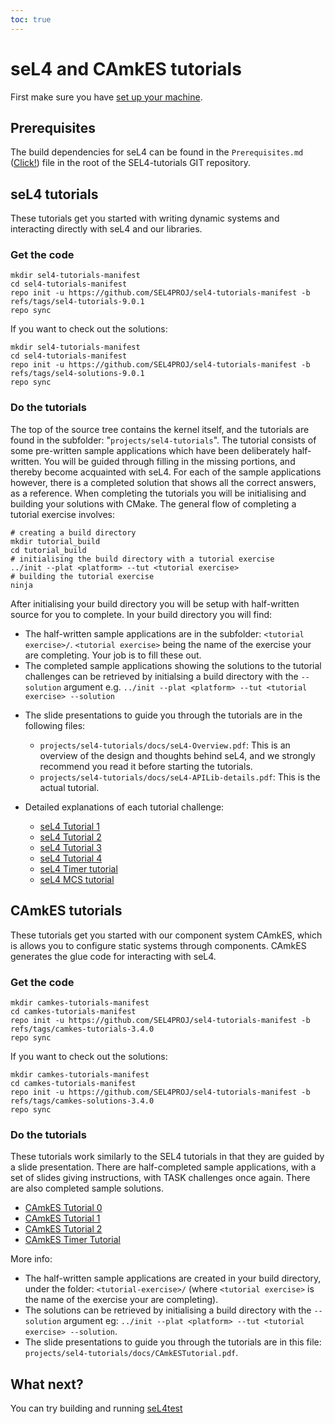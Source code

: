 ```yaml
---
toc: true
---
```

# seL4 and CAmkES tutorials


First make sure you have
[set up your machine](/GettingStarted#setting-up-your-machine).

## Prerequisites


The build dependencies for seL4 can be found in the
`Prerequisites.md`
([Click!](https://github.com/SEL4PROJ/sel4-tutorials/blob/master/Prerequisites.md))
file in the root of the SEL4-tutorials GIT repository.

## seL4 tutorials


These tutorials get you started with writing dynamic systems and
interacting directly with seL4 and our libraries.

### Get the code
```
mkdir sel4-tutorials-manifest
cd sel4-tutorials-manifest
repo init -u https://github.com/SEL4PROJ/sel4-tutorials-manifest -b refs/tags/sel4-tutorials-9.0.1
repo sync
```

If you want to check out the solutions:

```
mkdir sel4-tutorials-manifest
cd sel4-tutorials-manifest
repo init -u https://github.com/SEL4PROJ/sel4-tutorials-manifest -b refs/tags/sel4-solutions-9.0.1
repo sync
```

### Do the tutorials


The top of the source tree contains the kernel itself, and the tutorials are found in the subfolder: "`projects/sel4-tutorials`". The tutorial consists of some pre-written sample applications which have been deliberately half-written. You will be guided through filling in the missing portions, and thereby become acquainted with seL4. For each of the sample applications however, there is a completed solution that shows all the correct answers, as a reference.
When completing the tutorials you will be initialising and building your solutions with CMake. The general flow of completing a tutorial exercise involves:
```
# creating a build directory
mkdir tutorial_build
cd tutorial_build
# initialising the build directory with a tutorial exercise
../init --plat <platform> --tut <tutorial exercise>
# building the tutorial exercise
ninja
```

After initialising your build directory you will be setup with half-written source for you to complete. In your build directory you will find:

- The half-written sample applications are in the
        subfolder: `<tutorial exercise>/`. `<tutorial exercise>` being the name of the exercise your are completing. Your job is to fill these out.
- The completed sample applications showing the solutions to the
        tutorial challenges can be retrieved by initialsing a build directory with the `--solution` argument
        e.g. `../init --plat <platform> --tut <tutorial exercise> --solution`

* The slide presentations to guide you through the tutorials are in the following files:

  - `projects/sel4-tutorials/docs/seL4-Overview.pdf`: This
            is an overview of the design and thoughts behind seL4, and
            we strongly recommend you read it before starting
            the tutorials.
  - `projects/sel4-tutorials/docs/seL4-APILib-details.pdf`:
    This is the actual tutorial.

* Detailed explanations of each tutorial challenge:

  - [seL4 Tutorial 1](seL4_Tutorial_1)
  - [seL4 Tutorial 2](seL4_Tutorial_2)
  - [seL4 Tutorial 3](seL4_Tutorial_3)
  - [seL4 Tutorial 4](seL4_Tutorial_4)
  - [seL4 Timer tutorial](seL4_Timer_tutorial)
  - [seL4 MCS tutorial](seL4_RT_tutorial)

## CAmkES tutorials


These tutorials get you started with our component system CAmkES, which
is allows you to configure static systems through components. CAmkES
generates the glue code for interacting with seL4.

### Get the code
```
mkdir camkes-tutorials-manifest
cd camkes-tutorials-manifest
repo init -u https://github.com/SEL4PROJ/sel4-tutorials-manifest -b refs/tags/camkes-tutorials-3.4.0
repo sync
```

If you want to check out the solutions:

```
mkdir camkes-tutorials-manifest
cd camkes-tutorials-manifest
repo init -u https://github.com/SEL4PROJ/sel4-tutorials-manifest -b refs/tags/camkes-solutions-3.4.0
repo sync
```


### Do the tutorials


These tutorials work similarly to the SEL4 tutorials in that they are
guided by a slide presentation. There are half-completed sample
applications, with a set of slides giving instructions, with TASK
challenges once again. There are also completed sample solutions.

- [CAmkES Tutorial 0](CAmkES_Tutorial_0)
- [CAmkES Tutorial 1](CAmkES_Tutorial_1)
- [CAmkES Tutorial 2](CAmkES_Tutorial_2)
- [CAmkES Timer Tutorial](CAmkES_Timer_Tutorial)

More info:

- The half-written sample applications are created in your build directory, under the
        folder: `<tutorial-exercise>/` (where `<tutorial exercise>` is the name of the exercise your are completing).
- The solutions can be retrieved by initialising a build directory with the `--solution` argument
        eg: `../init --plat <platform> --tut <tutorial exercise> --solution`.
- The slide presentations to guide you through the tutorials are
        in this
        file: `projects/sel4-tutorials/docs/CAmkESTutorial.pdf`.

## What next?


You can try building and running [seL4test](../seL4Test)
